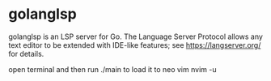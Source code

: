 # golanglsp
golanglsp is an LSP server for Go. The Language Server Protocol allows any text editor to be extended with IDE-like features; see https://langserver.org/ for details. 

open terminal and then run
    ./main
to load it to neo vim
nvim -u 
